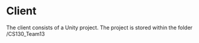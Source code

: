 # Client

The client consists of a Unity project. The project is stored within the folder /CS130_Team13